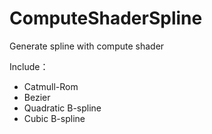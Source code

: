 # ComputeShaderSpline
Generate spline with compute shader

Include：

- Catmull-Rom
- Bezier
- Quadratic B-spline
- Cubic B-spline
